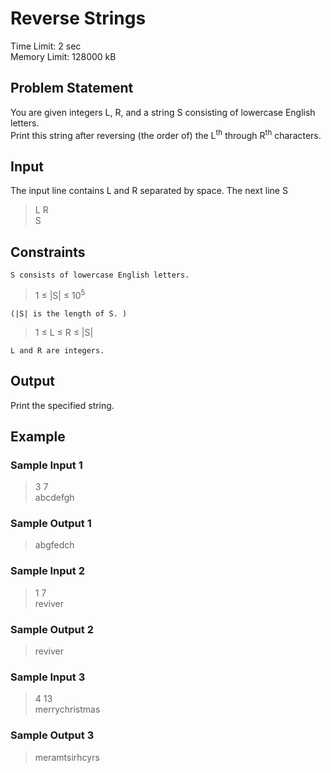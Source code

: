 # Reverse Strings
Time Limit: 2 sec <br>
Memory Limit: 128000 kB
## Problem Statement
You are given integers L, R, and a string S consisting of lowercase English letters.<br>
Print this string after reversing (the order of) the L<sup>th</sup> through R<sup>th</sup> characters.
## Input
The input line contains L and R separated by space. The next line S
> L R <br>
> S

## Constraints
`S consists of lowercase English letters.`

> 1 ≤ |S| ≤ 10<sup>5</sup> 

`(|S| is the length of S. )`

> 1 ≤ L ≤ R ≤ |S|

`L and R are integers.`
## Output
Print the specified string.
## Example
### Sample Input 1
> 3 7<br>
> abcdefgh
### Sample Output 1
> abgfedch

### Sample Input 2
> 1 7<br>
> reviver
### Sample Output 2
> reviver

### Sample Input 3
> 4 13<br>
> merrychristmas
### Sample Output 3
> meramtsirhcyrs
